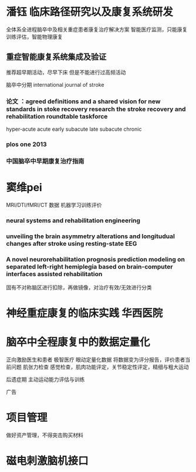 # 潘钰 临床路径研究以及康复系统研发
全体系全进程脑卒中及相关重症患者康复治疗解决方案
智能医疗监测，只能康复训练评估，智能物理康复
## 重症智能康复系统集成及验证
推荐超早期活动，尽早下床
但是不能进行过高频活动

脑卒中分期
international journal of stroke
### 论文 ：agreed definitions and a shared vision for new standards in stoke recovery research the stroke recovery and rehabilitation roundtable taskforce
hyper-acute
acute
early subacute
late subacute
chronic
### plos one 2013
### 中国脑卒中早期康复治疗指南

# 窦维pei
MRI/DTI/fMRI/CT 数据
机器学习训练评价

### neural systems and rehabilitation engineering
### unveiling the brain asymmetry alterations and longitudual changes after stroke using resting-state EEG
### A novel neurorehabilitation prognosis prediction modeling on separated left-right hemiplegia based on brain-computer interfaces assisted rehabilitation
固有不对称脑区进行扣除，再做镜像，对治疗有效/无效进行分类
# 神经重症康复的临床实践 华西医院


# 脑卒中全程康复中的数据定量化
正向激励医生和患者
极智医疗
眼动定量化数据
将数据变为评分报告，评价患者当前问题
肌张力检查
感觉检查，肌肉功能评定，关节稳定性评定，精细与粗大运动

后遗症期
主动运动能力评估与训练

广告
# 项目管理
做好资产管理，不得突击购买材料
# 磁电刺激脑机接口
